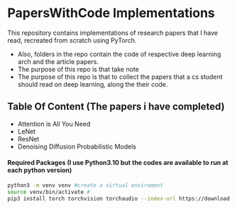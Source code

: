 # PapersWithCode Implementations

This repository contains implementations of research papers that I have read, recreated from scratch using PyTorch.
+ Also, folders in the repo contain the code of respective deep learning arch and the article papers.
+ The purpose of this repo is that take note
+ The purpose of this repo is that to collect the papers that a cs student should read on deep learning, along the their code.

## Table Of Content (The papers i have completed)

+ Attention is All You Need
+ LeNet
+ ResNet
+ Denoising Diffusion Probabilistic Models

#### Required Packages (I use Python3.10 but the codes are available to run at each python version)
```bash
python3 -m venv venv #create a virtual enviroment
source venv/bin/activate #
pip3 install torch torchvision torchaudio --index-url https://download.pytorch.org/whl/cu121
```